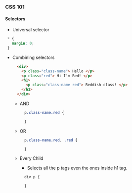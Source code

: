 ### CSS 101

#### Selectors

- Universal selector

```css
 * {
   margin: 0;
 }
```

- Combining selectors

  ```html
    <div>
      <p class="class-name"> Hello </p>
      <p class="red"> Hi I'm Red! </p>
      <h1>
        <p class="class-name red"> Reddish class! </p>
      </h1>
    </div>
  ```

  - AND

    ```css
      p.class-name.red {

      }
    ```

  - OR

    ```css
      p.class-name.red, .red {

      }
    ```

  - Every Child
    - Selects all the p tags even the ones inside h1 tag.

    ```css
      div p {

      }
    ```
